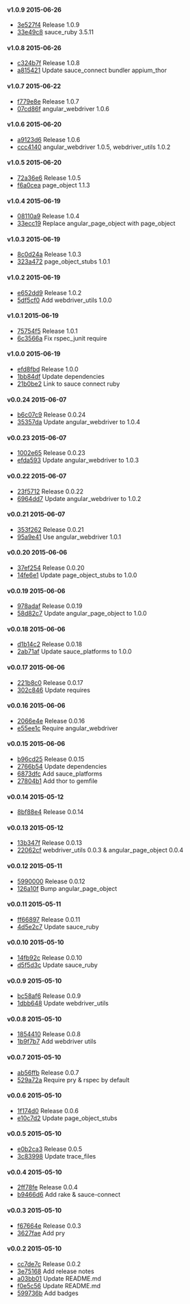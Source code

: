 #### v1.0.9 2015-06-26

- [3e527f4](https://github.com/bootstraponline/angular_automation/commit/3e527f46f5c466a3e1aed57576a5f12130dfeb15) Release 1.0.9
- [33e49c8](https://github.com/bootstraponline/angular_automation/commit/33e49c8d469a1beaf7761900d1d107d2b3d7b217) sauce_ruby 3.5.11


#### v1.0.8 2015-06-26

- [c324b7f](https://github.com/bootstraponline/angular_automation/commit/c324b7f5e62add6004e28424e4189221a56fc8a6) Release 1.0.8
- [a815421](https://github.com/bootstraponline/angular_automation/commit/a8154216af5f0f7ae355c719971ba766d4069d34) Update sauce_connect bundler appium_thor


#### v1.0.7 2015-06-22

- [f779e8e](https://github.com/bootstraponline/angular_automation/commit/f779e8ef7a76f087329c1d16dbd507a17f5d9b9f) Release 1.0.7
- [07cd86f](https://github.com/bootstraponline/angular_automation/commit/07cd86fb0a08cffd5515ee2f5e1f63375467483e) angular_webdriver 1.0.6


#### v1.0.6 2015-06-20

- [a9123d6](https://github.com/bootstraponline/angular_automation/commit/a9123d6b17b0019482e070a71a8f8b7c0e36c113) Release 1.0.6
- [ccc4140](https://github.com/bootstraponline/angular_automation/commit/ccc4140c26af74c8c2208b0298012a4ee7914dd3) angular_webdriver 1.0.5, webdriver_utils 1.0.2


#### v1.0.5 2015-06-20

- [72a36e6](https://github.com/bootstraponline/angular_automation/commit/72a36e68ecf4e3982739cc4972472f3de4519e3c) Release 1.0.5
- [f6a0cea](https://github.com/bootstraponline/angular_automation/commit/f6a0ceadb7761c7320c519888170df0541e7c134) page_object 1.1.3


#### v1.0.4 2015-06-19

- [08110a9](https://github.com/bootstraponline/angular_automation/commit/08110a99b8c23bc408a38ae3dfb7d5a8c7416b49) Release 1.0.4
- [33ecc19](https://github.com/bootstraponline/angular_automation/commit/33ecc192284d05302485245f22bdf42cdec8388a) Replace angular_page_object with page_object


#### v1.0.3 2015-06-19

- [8c0d24a](https://github.com/bootstraponline/angular_automation/commit/8c0d24a9bb06afea600a3880ed5c77b7d8b91295) Release 1.0.3
- [323a472](https://github.com/bootstraponline/angular_automation/commit/323a472a17deba7c5f8eac543129a1219f6d8ec0) page_object_stubs 1.0.1


#### v1.0.2 2015-06-19

- [e652dd9](https://github.com/bootstraponline/angular_automation/commit/e652dd938a67be4511af1948630719808d702804) Release 1.0.2
- [5df5cf0](https://github.com/bootstraponline/angular_automation/commit/5df5cf0701e0842db6166a66943fc3f6e0b08128) Add webdriver_utils 1.0.0


#### v1.0.1 2015-06-19

- [75754f5](https://github.com/bootstraponline/angular_automation/commit/75754f5d7b8a98cb71e9cac78140e6c6af368471) Release 1.0.1
- [6c3566a](https://github.com/bootstraponline/angular_automation/commit/6c3566a97b503979945b299c4f23905774f8942d) Fix rspec_junit require


#### v1.0.0 2015-06-19

- [efd8fbd](https://github.com/bootstraponline/angular_automation/commit/efd8fbd532b7540d75a698d3568bfd5bec126914) Release 1.0.0
- [1bb84df](https://github.com/bootstraponline/angular_automation/commit/1bb84dfabaf560035b04d8aa45b534bcde7f4930) Update dependencies
- [21b0be2](https://github.com/bootstraponline/angular_automation/commit/21b0be253f8ac27773ccc0d7f05ac781bd6bec40) Link to sauce connect ruby


#### v0.0.24 2015-06-07

- [b6c07c9](https://github.com/bootstraponline/angular_automation/commit/b6c07c9c899b1e944b58f8dedab3850313679fe6) Release 0.0.24
- [35357da](https://github.com/bootstraponline/angular_automation/commit/35357dab8fa69b24084cc04489f183b0dc3d3761) Update angular_webdriver to 1.0.4


#### v0.0.23 2015-06-07

- [1002e65](https://github.com/bootstraponline/angular_automation/commit/1002e65685ccbbfb2eef148d18bca32f369746a7) Release 0.0.23
- [efda593](https://github.com/bootstraponline/angular_automation/commit/efda593dda62831c7d24d4ced9642fc9716567ff) Update angular_webdriver to 1.0.3


#### v0.0.22 2015-06-07

- [23f5712](https://github.com/bootstraponline/angular_automation/commit/23f5712c6216293f136e514580d3654b4f346610) Release 0.0.22
- [6964dd7](https://github.com/bootstraponline/angular_automation/commit/6964dd70732c123c299b46537e3bf9b33cb611fd) Update angular_webdriver to 1.0.2


#### v0.0.21 2015-06-07

- [353f262](https://github.com/bootstraponline/angular_automation/commit/353f262deed5fe2eb255d53eecedb79d2793cdf8) Release 0.0.21
- [95a9e41](https://github.com/bootstraponline/angular_automation/commit/95a9e41265ba0c4e494c47585ca1f52cc247b5cc) Use angular_webdriver 1.0.1


#### v0.0.20 2015-06-06

- [37ef254](https://github.com/bootstraponline/angular_automation/commit/37ef2548a334a0ed56de469ec432b916482eea1e) Release 0.0.20
- [14fe6e1](https://github.com/bootstraponline/angular_automation/commit/14fe6e15a84a36a13157b29c3f057bdcba271a11) Update page_object_stubs to 1.0.0


#### v0.0.19 2015-06-06

- [978adaf](https://github.com/bootstraponline/angular_automation/commit/978adaf11a10715c0ceef481e730601010375fc7) Release 0.0.19
- [58d82c7](https://github.com/bootstraponline/angular_automation/commit/58d82c7f1793db5daacb9f4f00bca3b5b297039c) Update angular_page_object to 1.0.0


#### v0.0.18 2015-06-06

- [d1b14c2](https://github.com/bootstraponline/angular_automation/commit/d1b14c2bcf9a41f5b47527b51362d811891611e6) Release 0.0.18
- [2ab71af](https://github.com/bootstraponline/angular_automation/commit/2ab71affa161fb8422d655c3af6024511f9ec7b9) Update sauce_platforms to 1.0.0


#### v0.0.17 2015-06-06

- [221b8c0](https://github.com/bootstraponline/angular_automation/commit/221b8c09ee7696fca8107fb106f0e464f7542c96) Release 0.0.17
- [302c846](https://github.com/bootstraponline/angular_automation/commit/302c846c41d0238a971b3c06c28f39f44eeca3e3) Update requires


#### v0.0.16 2015-06-06

- [2066e4e](https://github.com/bootstraponline/angular_automation/commit/2066e4ea33386f2ecf6ffdcc0f970753ce9b9b96) Release 0.0.16
- [e55ee1c](https://github.com/bootstraponline/angular_automation/commit/e55ee1c4c752f85f0af5956292109c03b523bca2) Require angular_webdriver


#### v0.0.15 2015-06-06

- [b96cd25](https://github.com/bootstraponline/angular_automation/commit/b96cd2591f94191452746229bd09388387ff7a08) Release 0.0.15
- [2766b54](https://github.com/bootstraponline/angular_automation/commit/2766b54d67e0fdb342ee85bac2eab772c4d63781) Update dependencies
- [6873dfc](https://github.com/bootstraponline/angular_automation/commit/6873dfc82f98b5fb13bde930283a8e610f7b7e88) Add sauce_platforms
- [27804b1](https://github.com/bootstraponline/angular_automation/commit/27804b12ea093d19f5f4afa2bc43ab91f154965d) Add thor to gemfile


#### v0.0.14 2015-05-12

- [8bf88e4](https://github.com/bootstraponline/angular_automation/commit/8bf88e4cfbf7476c0e99e8b441a984b1e861a1bc) Release 0.0.14


#### v0.0.13 2015-05-12

- [13b347f](https://github.com/bootstraponline/angular_automation/commit/13b347fda966e465a2c0dd15cb95d1932fdd6caa) Release 0.0.13
- [22062cf](https://github.com/bootstraponline/angular_automation/commit/22062cf331abeff2e904078bf951ac6a7387b973) webdriver_utils 0.0.3 & angular_page_object 0.0.4


#### v0.0.12 2015-05-11

- [5990000](https://github.com/bootstraponline/angular_automation/commit/59900006b8f412cc356ab350021e1ea6b388a277) Release 0.0.12
- [126a10f](https://github.com/bootstraponline/angular_automation/commit/126a10f6d83066725b1268cd7b7e388663c828ca) Bump angular_page_object


#### v0.0.11 2015-05-11

- [ff66897](https://github.com/bootstraponline/angular_automation/commit/ff66897834b41e32f59e961372102a1292a91f20) Release 0.0.11
- [4d5e2c7](https://github.com/bootstraponline/angular_automation/commit/4d5e2c7886f4f537cd7e838b75af3204ffe17321) Update sauce_ruby


#### v0.0.10 2015-05-10

- [14fb92c](https://github.com/bootstraponline/angular_automation/commit/14fb92c8695526e5174f5c033378a583a9411fea) Release 0.0.10
- [d5f5d3c](https://github.com/bootstraponline/angular_automation/commit/d5f5d3c45324f25738ca564cf251e9cac827ef8c) Update sauce_ruby


#### v0.0.9 2015-05-10

- [bc58af6](https://github.com/bootstraponline/angular_automation/commit/bc58af63de9c88aed386d86d98429c69f040c217) Release 0.0.9
- [1dbb648](https://github.com/bootstraponline/angular_automation/commit/1dbb6483b2fb2c91b1c7523a3645c1e3dae2ea4e) Update webdriver_utils


#### v0.0.8 2015-05-10

- [1854410](https://github.com/bootstraponline/angular_automation/commit/1854410b1484e18e7bd0396157cdc6257d2e2962) Release 0.0.8
- [1b9f7b7](https://github.com/bootstraponline/angular_automation/commit/1b9f7b7ebcb38ea281a8edb90a54866452143e0b) Add webdriver utils


#### v0.0.7 2015-05-10

- [ab56ffb](https://github.com/bootstraponline/angular_automation/commit/ab56ffbf03fe40c26e45270d35635370113482b2) Release 0.0.7
- [529a72a](https://github.com/bootstraponline/angular_automation/commit/529a72a0588b47af973f61561c4bf12899afb4c0) Require pry & rspec by default


#### v0.0.6 2015-05-10

- [1f174d0](https://github.com/bootstraponline/angular_automation/commit/1f174d08431ef63935e7a05837c7a2b0df62eaf2) Release 0.0.6
- [e10c7d2](https://github.com/bootstraponline/angular_automation/commit/e10c7d231697f69c096f06f82f91df1b89419b8c) Update page_object_stubs


#### v0.0.5 2015-05-10

- [e0b2ca3](https://github.com/bootstraponline/angular_automation/commit/e0b2ca33e81e0ce18c630b52d476b5e29aad33a8) Release 0.0.5
- [3c83998](https://github.com/bootstraponline/angular_automation/commit/3c83998054c7ef97f0c4ee4c27de9a20578a07be) Update trace_files


#### v0.0.4 2015-05-10

- [2ff78fe](https://github.com/bootstraponline/angular_automation/commit/2ff78fede63170ac41cf83212962d1ed61d57d79) Release 0.0.4
- [b9466d6](https://github.com/bootstraponline/angular_automation/commit/b9466d6176da1bb2bcb613797ff9b923f049a0d2) Add rake & sauce-connect


#### v0.0.3 2015-05-10

- [f67664e](https://github.com/bootstraponline/angular_automation/commit/f67664e4639f5d1a6930ea029c1589b5dd3fc162) Release 0.0.3
- [3627fae](https://github.com/bootstraponline/angular_automation/commit/3627fae2fc3a56a9734469775e0e32abc2f58fc2) Add pry


#### v0.0.2 2015-05-10

- [cc7de7c](https://github.com/bootstraponline/angular_automation/commit/cc7de7c1bdfb98da3dfc04ab65157c6fe6e8edfd) Release 0.0.2
- [3e75168](https://github.com/bootstraponline/angular_automation/commit/3e75168b7d82f078a01e5e026e0ed7dcec2397d6) Add release notes
- [a03bb01](https://github.com/bootstraponline/angular_automation/commit/a03bb01a098a75fab4bd3e85af2fbd6ff0143e7f) Update README.md
- [f0e5c56](https://github.com/bootstraponline/angular_automation/commit/f0e5c56e33f05737411525867a0bd9af5edf572f) Update README.md
- [599736b](https://github.com/bootstraponline/angular_automation/commit/599736b4cd930a9ab2837858624d4f8b50f0a85f) Add badges